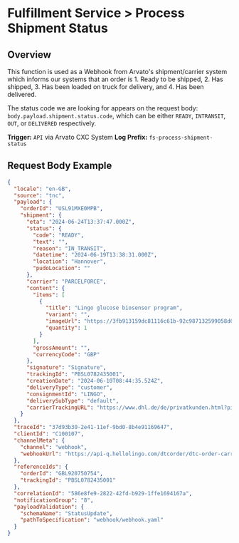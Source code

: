 # Fulfillment Service > Process Shipment Status

## Overview

This function is used as a Webhook from Arvato's shipment/carrier system which informs our systems
that an order is 1. Ready to be shipped, 2. Has shipped, 3. Has been loaded on truck for delivery, 
and 4. Has been delivered.  

The status code we are looking for appears on the request body: `body.payload.shipment.status.code`,
which can be either `READY`, `INTRANSIT`, `OUT`, or `DELIVERED` respectively. 

**Trigger:** `API` via Arvato CXC System
**Log Prefix:** `fs-process-shipment-status`

## Request Body Example

```json
{
  "locale": "en-GB",
  "source": "tnc",
  "payload": {
    "orderId": "USL91MXE0MPB",
    "shipment": {
      "eta": "2024-06-24T13:37:47.000Z",
      "status": {
        "code": "READY",
        "text": "",
        "reason": "IN_TRANSIT",
        "datetime": "2024-06-19T13:38:31.000Z",
        "location": "Hannover",
        "pudoLocation": ""
      },
      "carrier": "PARCELFORCE",
      "content": {
        "items": [
          {
            "title": "Lingo glucose biosensor program",
            "variant": "",
            "imageUrl": "https://3fb913159dc81116c61b-92c987132599058d6c775a4d75c322ca.ssl.cf3.rackcdn.com/puck-w14SRwni.png",
            "quantity": 1
          }
        ],
        "grossAmount": "",
        "currencyCode": "GBP"
      },
      "signature": "Signature",
      "trackingId": "PBSL0782435001",
      "creationDate": "2024-06-10T08:44:35.524Z",
      "deliveryType": "customer",
      "consignmentId": "LINGO",
      "deliverySubType": "default",
      "carrierTrackingURL": "https://www.dhl.de/de/privatkunden.html?piececode=PBSL0782435001"
    }
  },
  "traceId": "37d93b30-2e41-11ef-9bd0-8b4e91169647",
  "clientId": "C100107",
  "channelMeta": {
    "channel": "webhook",
    "webhookUrl": "https://api-q.hellolingo.com/dtcorder/dtc-order-carrier-status"
  },
  "referenceIds": {
    "orderId": "GBL920750754",
    "trackingId": "PBSL0782435001"
  },
  "correlationId": "586e8fe9-2822-42fd-b929-1ffe1694167a",
  "notificationGroup": "8",
  "payloadValidation": {
    "schemaName": "StatusUpdate",
    "pathToSpecification": "webhook/webhook.yaml"
  }
}
```